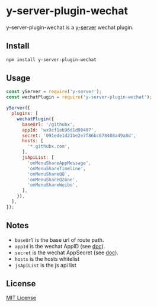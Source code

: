 # y-server-plugin-wechat

y-server-plugin-wechat is a [y-server](https://github.com/yued-fe/y-server) wechat plugin.

## Install

```bash
npm install y-server-plugin-wechat
```

## Usage

```javascript
const yServer = require('y-server');
const wechatPlugin = require('y-server-plugin-wechat');

yServer({
  plugins: [
    wechatPlugin({
      baseUrl: '/githubx',
      appId: 'wx9cf1eb96d1d90407',
      secret: '091ede1d21be2e7f86bc678408a49a8d',
      hosts: [
        '*.githubx.com',
      ],
      jsApiList: [
        'onMenuShareAppMessage',
        'onMenuShareTimeline',
        'onMenuShareQQ',
        'onMenuShareQZone',
        'onMenuShareWeibo',
      ],
    }),
  ],
});
```

## Notes

* `baseUrl` is the base url of route path.
* `appId` is the wechat AppID (see [doc](https://mp.weixin.qq.com/wiki?action=doc&id=mp1421140183&t=0.574157375101344)).
* `secret` is the wechat AppSecret (see [doc](https://mp.weixin.qq.com/wiki?action=doc&id=mp1421140183&t=0.574157375101344)).
* `hosts` is the hosts whitelist
* `jsApiList` is the js api list

## License

[MIT License](http://en.wikipedia.org/wiki/MIT_License)

